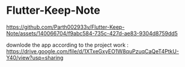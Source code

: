# Flutter-Keep-Note




https://github.com/Parth002933v/Flutter-Keep-Note/assets/140066704/f9abc584-735c-427d-ae83-9304d8759dd5







downlode the app according to the project work : https://drive.google.com/file/d/1XTxeGxyEO1W8quPzuqCaQeT4PtkU-Y40/view?usp=sharing
